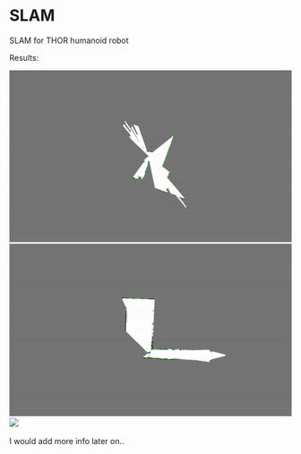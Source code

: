 # SLAM
SLAM for THOR humanoid robot

Results:

![](results/0.gif)
![](results/1.gif)
![](results/0.png)

I would add more info later on..
